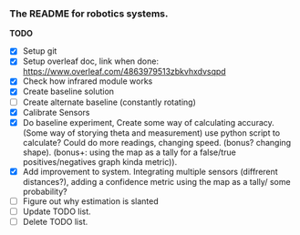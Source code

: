 ### The README for robotics systems. ###

__TODO__
- [x] Setup git
- [x] Setup overleaf doc, link when done: https://www.overleaf.com/4863979513zbkvhxdvsqpd 
- [x] Check how infrared module works
- [x] Create baseline solution
- [ ] Create alternate baseline (constantly rotating)
- [x] Calibrate Sensors
- [x] Do baseline experiment, Create some way of calculating accuracy. (Some way of storying theta and measurement) use python script to calculate? Could do more readings, changing speed. (bonus? changing shape). (bonus+: using the map as a tally for a false/true positives/negatives graph kinda metric)).
- [x] Add improvement to system. Integrating multiple sensors (diffrerent distances?), adding a confidence metric using the map as a tally/ some probability?
- [ ] Figure out why estimation is slanted
- [ ] Update TODO list.
- [ ] Delete TODO list.
